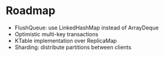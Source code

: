 # Roadmap

- FlushQueue: use LinkedHashMap instead of ArrayDeque 
- Optimistic multi-key transactions
- KTable implementation over ReplicaMap
- Sharding: distribute partitions between clients